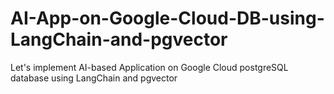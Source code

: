 # AI-App-on-Google-Cloud-DB-using-LangChain-and-pgvector
Let's implement AI-based Application on Google Cloud postgreSQL database using LangChain and pgvector
